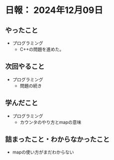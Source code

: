 # 日報： 2024年12月09日

## やったこと

- プログラミング
  - C++の問題を進めた。

## 次回やること

- プログラミング
  - 問題の続き

## 学んだこと

- プログラミング
  - カウンタのやり方とmapの意味

## 詰まったこと・わからなかったこと

- mapの使い方がまだわからない
